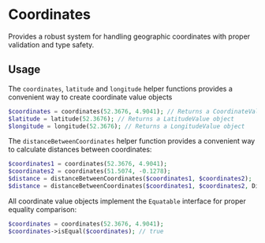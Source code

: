 # Coordinates

Provides a robust system for handling geographic coordinates with proper validation and type safety.

## Usage

The `coordinates`, `latitude` and `longitude` helper functions provides a convenient way to create coordinate value objects

```php
$coordinates = coordinates(52.3676, 4.9041); // Returns a CoordinateValue object
$latitude = latitude(52.3676); // Returns a LatitudeValue object
$longitude = longitude(52.3676); // Returns a LongitudeValue object
```

The `distanceBetweenCoordinates` helper function provides a convenient way to calculate distances between coordinates:

```php
$coordinates1 = coordinates(52.3676, 4.9041);
$coordinates2 = coordinates(51.5074, -0.1278);
$distance = distanceBetweenCoordinates($coordinates1, $coordinates2);
$distance = distanceBetweenCoordinates($coordinates1, $coordinates2, DistanceUnit::MILES);
```

All coordinate value objects implement the `Equatable` interface for proper equality comparison:

```php
$coordinates = coordinates(52.3676, 4.9041);
$coordinates->isEqual($coordinates); // true
```
